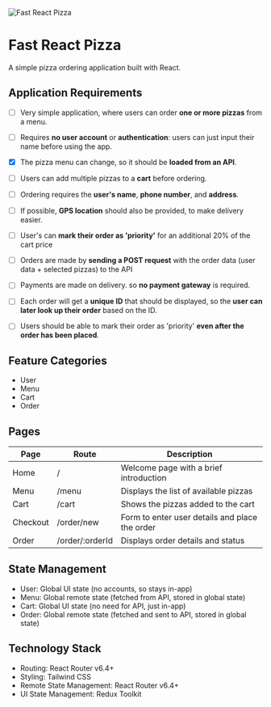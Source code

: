 ![Fast React Pizza](https://images.unsplash.com/photo-1567459779655-5ca27f874f44?q=80&w=1473&auto=format&fit=crop&ixlib=rb-4.0.3&ixid=M3wxMjA3fDB8MHxwaG90by1wYWdlfHx8fGVufDB8fHx8fA%3D%3D)

# Fast React Pizza

A simple pizza ordering application built with React.

## Application Requirements

- [ ] Very simple application, where users can order **one or more pizzas** from a menu.

- [ ] Requires **no user account** or **authentication**: users can just input their name before using the app.

- [x] The pizza menu can change, so it should be **loaded from an API**.

- [ ] Users can add multiple pizzas to a **cart** before ordering.

- [ ] Ordering requires the **user's name**, **phone number**, and **address**.

- [ ] If possible, **GPS location** should also be provided, to make delivery easier.

- [ ] User's can **mark their order as 'priority'** for an additional 20% of the cart price

- [ ] Orders are made by **sending a POST request** with the order data (user data + selected pizzas) to the API

- [ ] Payments are made on delivery. so **no payment gateway** is required.

- [ ] Each order will get a **unique ID** that should be displayed, so the **user can later look up their order** based on the ID.

- [ ] Users should be able to mark their order as 'priority' **even after the order has been placed**.

## Feature Categories

- User
- Menu
- Cart
- Order

## Pages

| Page     | Route           | Description                                    |
| -------- | --------------- | ---------------------------------------------- |
| Home     | /               | Welcome page with a brief introduction         |
| Menu     | /menu           | Displays the list of available pizzas          |
| Cart     | /cart           | Shows the pizzas added to the cart             |
| Checkout | /order/new      | Form to enter user details and place the order |
| Order    | /order/:orderId | Displays order details and status              |

## State Management

- User: Global UI state (no accounts, so stays in-app)
- Menu: Global remote state (fetched from API, stored in global state)
- Cart: Global UI state (no need for API, just in-app)
- Order: Global remote state (fetched and sent to API, stored in global state)

## Technology Stack

- Routing: React Router v6.4+
- Styling: Tailwind CSS
- Remote State Management: React Router v6.4+
- UI State Management: Redux Toolkit
